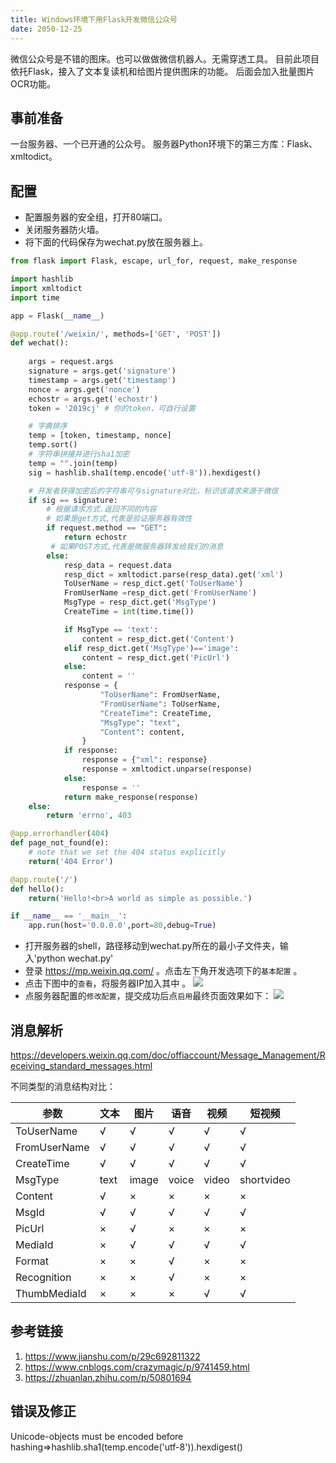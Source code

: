 ```yaml
---
title: Windows环境下用Flask开发微信公众号
date: 2050-12-25
---
```

微信公众号是不错的图床。也可以做做微信机器人。无需穿透工具。
目前此项目依托Flask，接入了文本复读机和给图片提供图床的功能。
后面会加入批量图片OCR功能。
<!-- more -->

## 事前准备
一台服务器、一个已开通的公众号。
服务器Python环境下的第三方库：Flask、xmltodict。
## 配置
- 配置服务器的安全组，打开80端口。
- 关闭服务器防火墙。
- 将下面的代码保存为wechat.py放在服务器上。

```py
from flask import Flask, escape, url_for, request, make_response

import hashlib
import xmltodict
import time

app = Flask(__name__)

@app.route('/weixin/', methods=['GET', 'POST'])
def wechat():
    
    args = request.args
    signature = args.get('signature')
    timestamp = args.get('timestamp')
    nonce = args.get('nonce')
    echostr = args.get('echostr')
    token = '2019cj' # 你的token，可自行设置

    # 字典排序
    temp = [token, timestamp, nonce]
    temp.sort()
    # 字符串拼接并进行sha1加密
    temp = "".join(temp)
    sig = hashlib.sha1(temp.encode('utf-8')).hexdigest()

    # 开发者获得加密后的字符串可与signature对比，标识该请求来源于微信
    if sig == signature:
        # 根据请求方式.返回不同的内容 
        # 如果是get方式,代表是验证服务器有效性
        if request.method == "GET":
            return echostr
         # 如果POST方式,代表是微服务器转发给我们的消息
        else:
            resp_data = request.data
            resp_dict = xmltodict.parse(resp_data).get('xml')
            ToUserName = resp_dict.get('ToUserName')
            FromUserName =resp_dict.get('FromUserName')
            MsgType = resp_dict.get('MsgType')
            CreateTime = int(time.time())

            if MsgType == 'text':
                content = resp_dict.get('Content')
            elif resp_dict.get('MsgType')=='image':
                content = resp_dict.get('PicUrl')
            else:
                content = ''
            response = {
                    "ToUserName": FromUserName,
                    "FromUserName": ToUserName,
                    "CreateTime": CreateTime,
                    "MsgType": "text",
                    "Content": content,
                }
            if response:
                response = {"xml": response}
                response = xmltodict.unparse(response)
            else:
                response = ''
            return make_response(response)
    else:
        return 'errno', 403

@app.errorhandler(404)
def page_not_found(e):
    # note that we set the 404 status explicitly
    return('404 Error') 

@app.route('/')
def hello():
    return('Hello!<br>A world as simple as possible.')

if __name__ == '__main__':
    app.run(host='0.0.0.0',port=80,debug=True)

```
- 打开服务器的shell，路径移动到wechat.py所在的最小子文件夹，输入'python wechat.py'
- 登录 https://mp.weixin.qq.com/ 。点击左下角开发选项下的`基本配置` 。
- 点击下图中的`查看`，将服务器IP加入其中 。
![](http://mmbiz.qpic.cn/mmbiz_jpg/RpaIDoV1UhZUlJHSk0thxgM2tLenia3M4QrotumGhTuvibFHfRoakGicEheXAia4r7AEcDH2rNXrBG1ib5YsfdZ0nMA/0)
- 点服务器配置的`修改配置`，提交成功后点`启用`最终页面效果如下：
![](http://mmbiz.qpic.cn/mmbiz_jpg/RpaIDoV1UhZUlJHSk0thxgM2tLenia3M4uZDVKHm8icSchDwyguL5kT1mQ6fzpDxhGSzdQnwiaTXzI2ot9NnpZndQ/0)
  
## 消息解析
https://developers.weixin.qq.com/doc/offiaccount/Message_Management/Receiving_standard_messages.html

不同类型的消息结构对比：

参数|文本|图片|语音|视频|短视频
--|--|--|--|--|--
ToUserName|√|√|√|√|√
FromUserName|√|√|√|√|√
CreateTime|√|√|√|√|√
MsgType|text|image|voice|video|shortvideo
Content|√|×|×|×|×
MsgId|√|√|√|√|√
PicUrl|×|√|×|×|×
MediaId|×|√|√|√|√
Format|×|×|√|×|×
Recognition|×|×|√|×|×
ThumbMediaId|×|×|×|√|√

## 参考链接
1. https://www.jianshu.com/p/29c692811322
2. https://www.cnblogs.com/crazymagic/p/9741459.html
3. https://zhuanlan.zhihu.com/p/50801694
## 错误及修正
Unicode-objects must be encoded before hashing⇒hashlib.sha1(temp.encode('utf-8')).hexdigest()